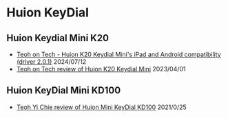 # Huion KeyDial

## Huion Keydial Mini K20

* [Teoh on Tech - Huion K20 Keydial Mini's iPad and Android compatibility (driver 2.0.1)](https://www.youtube.com/watch?v=d2EtB4xyFd8) 2024/07/12
* [Teoh on Tech review of Huion K20 Keydial Mini](https://youtu.be/vEyO8PN09mo) 2023/04/01&#x20;

## Huion KeyDial Mini KD100

* [Teoh Yi Chie review of Huion Mini KeyDial KD100](https://www.youtube.com/watch?v=tJcBkKbo-Kc) 2021/0/25
